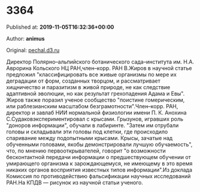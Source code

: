 
# 3364

Published at: **2019-11-05T16:32:36+00:00**

Author: **animus**

Original: [pechal.d3.ru](https://pechal.d3.ru/3364-1872134/)

Директор Полярно–альпийского ботанического сада–института им. Н.А. Аврорина Кольского НЦ РАН,член–корр. РАН В.Жиров в научной статье предложил "классифицировать все живые организмы по мере их деградации от форм, созданных творцом, и рассматривает хищничество и паразитизм в живой природе, не как следствие адаптивной эволюции, но как результат грехопадения Адама и Евы". Жиров также поразил ученое сообщество "поистине гомерическим, или раблезианским масштабом безграмотности".Член–корр. РАН, директор и завлаб НИИ нормальной физиологии имени П. К. Анохина С.Судаковэкспериментировал с крысами. Грызунов, игравших роль "доноров информации", обучали в лабиринте. "Затем им отрубали головы и складывали эти головы под клетки, где происходило спаривание между подопытными крысами. Крысы, зачатые над обученными головами, якобы демонстрировали лучшую обучаемость", что, по мнению первооткрывателей, говорит "о возможности бесконтактной передачи информации о предшествующем обучении от умирающего организма к зарождающемуся, не имеющему в это время никаких органов восприятия известных типов информации".Из доклада Комиссия по противодействию фальсификации научных исследований РАН.На КПДВ — рисунок из научной статьи ученого.
